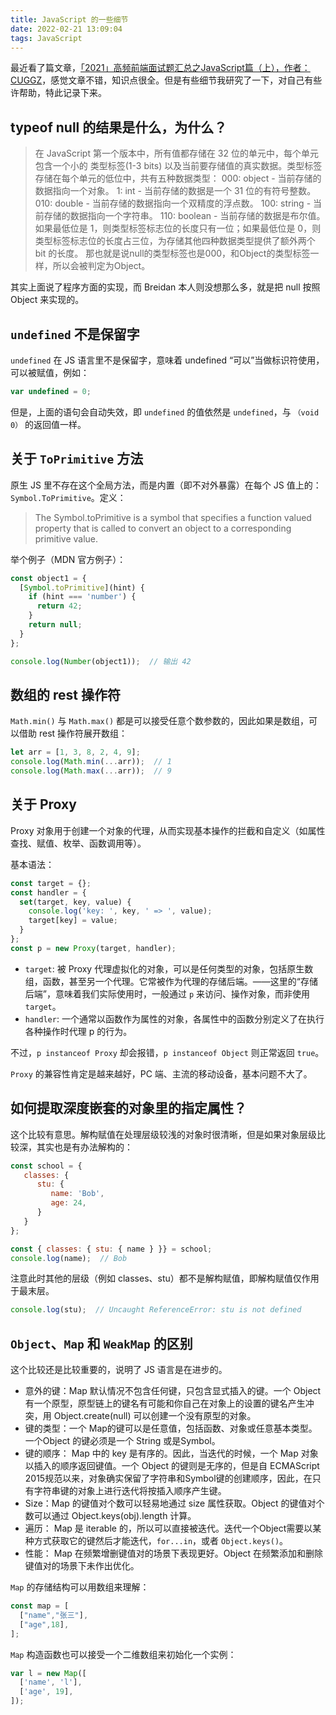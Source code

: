 ```yaml
---
title: JavaScript 的一些细节
date: 2022-02-21 13:09:04
tags: JavaScript
---
```


最近看了篇文章，[「2021」高频前端面试题汇总之JavaScript篇（上），作者：CUGGZ](https://juejin.cn/post/6940945178899251230)，感觉文章不错，知识点很全。但是有些细节我研究了一下，对自己有些许帮助，特此记录下来。

<!-- more -->

## typeof null 的结果是什么，为什么？

> 在 JavaScript 第一个版本中，所有值都存储在 32 位的单元中，每个单元包含一个小的 类型标签(1-3 bits) 以及当前要存储值的真实数据。类型标签存储在每个单元的低位中，共有五种数据类型：
> 000: object   - 当前存储的数据指向一个对象。
> 1: int      - 当前存储的数据是一个 31 位的有符号整数。
> 010: double   - 当前存储的数据指向一个双精度的浮点数。
> 100: string   - 当前存储的数据指向一个字符串。
> 110: boolean  - 当前存储的数据是布尔值。
> 如果最低位是 1，则类型标签标志位的长度只有一位；如果最低位是 0，则类型标签标志位的长度占三位，为存储其他四种数据类型提供了额外两个 bit 的长度。
> 那也就是说null的类型标签也是000，和Object的类型标签一样，所以会被判定为Object。

其实上面说了程序方面的实现，而 Breidan 本人则没想那么多，就是把 null 按照 Object 来实现的。

## `undefined` 不是保留字

`undefined` 在 JS 语言里不是保留字，意味着 undefined “可以”当做标识符使用，可以被赋值，例如：

```javascript
var undefined = 0;
```

但是，上面的语句会自动失效，即 `undefined` 的值依然是 `undefined`，与 `（void 0）` 的返回值一样。

## 关于 `ToPrimitive` 方法

原生 JS 里不存在这个全局方法，而是内置（即不对外暴露）在每个 JS 值上的：`Symbol.ToPrimitive`。定义：

> The Symbol.toPrimitive is a symbol that specifies a function valued property that is called to convert an object to a corresponding primitive value.

举个例子（MDN 官方例子）：

```javascript
const object1 = {
  [Symbol.toPrimitive](hint) {
    if (hint === 'number') {
      return 42;
    }
    return null;
  }
};

console.log(Number(object1));  // 输出 42
```

## 数组的 rest 操作符

`Math.min()` 与 `Math.max()` 都是可以接受任意个数参数的，因此如果是数组，可以借助 rest 操作符展开数组：

```javascript
let arr = [1, 3, 8, 2, 4, 9];
console.log(Math.min(...arr));  // 1
console.log(Math.max(...arr));  // 9
```

## 关于 Proxy

Proxy 对象用于创建一个对象的代理，从而实现基本操作的拦截和自定义（如属性查找、赋值、枚举、函数调用等）。

基本语法：

```javascript
const target = {};
const handler = {
  set(target, key, value) {
    console.log('key: ', key, ' => ', value);
    target[key] = value;
  }
};
const p = new Proxy(target, handler);
```

+ `target`: 被 Proxy 代理虚拟化的对象，可以是任何类型的对象，包括原生数组，函数，甚至另一个代理。它常被作为代理的存储后端。——这里的“存储后端”，意味着我们实际使用时，一般通过 `p` 来访问、操作对象，而非使用 `target`。
+ `handler`: 一个通常以函数作为属性的对象，各属性中的函数分别定义了在执行各种操作时代理 p 的行为。

不过，`p instanceof Proxy` 却会报错，`p instanceof Object` 则正常返回 `true`。

`Proxy` 的兼容性肯定是越来越好，PC 端、主流的移动设备，基本问题不大了。

## 如何提取深度嵌套的对象里的指定属性？

这个比较有意思。解构赋值在处理层级较浅的对象时很清晰，但是如果对象层级比较深，其实也是有办法解构的：

```javascript
const school = {
   classes: {
      stu: {
         name: 'Bob',
         age: 24,
      }
   }
};

const { classes: { stu: { name } }} = school;
console.log(name);  // Bob
```

注意此时其他的层级（例如 classes、stu）都不是解构赋值，即解构赋值仅作用于最末层。

```javascript
console.log(stu);  // Uncaught ReferenceError: stu is not defined
```

## `Object`、`Map` 和 `WeakMap` 的区别

这个比较还是比较重要的，说明了 JS 语言是在进步的。

+ 意外的键：Map 默认情况不包含任何键，只包含显式插入的键。一个 Object 有一个原型，原型链上的键名有可能和你自己在对象上的设置的键名产生冲突，用 Object.create(null) 可以创建一个没有原型的对象。
+ 键的类型：一个 Map的键可以是任意值，包括函数、对象或任意基本类型。一个Object 的键必须是一个 String 或是Symbol。
+ 键的顺序： Map 中的 key 是有序的。因此，当迭代的时候，一个 Map 对象以插入的顺序返回键值。一个 Object 的键则是无序的，但是自 ECMAScript 2015规范以来，对象确实保留了字符串和Symbol键的创建顺序，因此，在只有字符串键的对象上进行迭代将按插入顺序产生键。
+ Size：Map 的键值对个数可以轻易地通过 size 属性获取。Object 的键值对个数可以通过 Object.keys(obj).length 计算。
+ 遍历： Map 是 iterable 的，所以可以直接被迭代。迭代一个Object需要以某种方式获取它的键然后才能迭代，`for...in`，或者 `Object.keys()`。
+ 性能： Map 在频繁增删键值对的场景下表现更好。Object 在频繁添加和删除键值对的场景下未作出优化。

`Map` 的存储结构可以用数组来理解：

```javascript
const map = [
  ["name","张三"],
  ["age",18],
];
```

`Map` 构造函数也可以接受一个二维数组来初始化一个实例：

```javascript
var l = new Map([
  ['name', 'l'],
  ['age', 19],
]);
```
